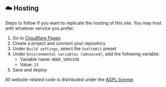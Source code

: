 ## ☁️ Hosting

Steps to follow if you want to replicate the hosting of this site. You may host with whatever service you prefer.

1. Go to [Cloudflare Pages](https://pages.dev/)
2. Create a project and connect your repository
3. Under `Build settings`, select the `SvelteKit` preset
4. Under `Environmental variables (advanced)`, add the following variable:
   - Variable name: `NODE_VERSION`
   - Value: `21`
5. Save and deploy

All website-related code is distributed under the [AGPL license](LICENSE).
